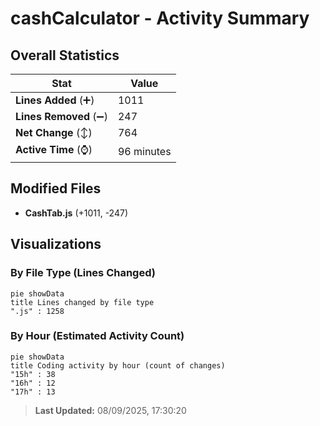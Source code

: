 # cashCalculator - Activity Summary 

## Overall Statistics

| Stat                   | Value                                                             |
| ---------------------- | ----------------------------------------------------------------- |
| **Lines Added** (➕)   | 1011                                          |
| **Lines Removed** (➖) | 247                                        |
| **Net Change** (↕)    | 764                |
| **Active Time** (⌚)   | 96 minutes |


## Modified Files
- **CashTab.js** (+1011, -247)

## Visualizations

### By File Type (Lines Changed)

```mermaid
pie showData
title Lines changed by file type
".js" : 1258
```

### By Hour (Estimated Activity Count)

```mermaid
pie showData
title Coding activity by hour (count of changes)
"15h" : 38
"16h" : 12
"17h" : 13
```


> **Last Updated:** 08/09/2025, 17:30:20